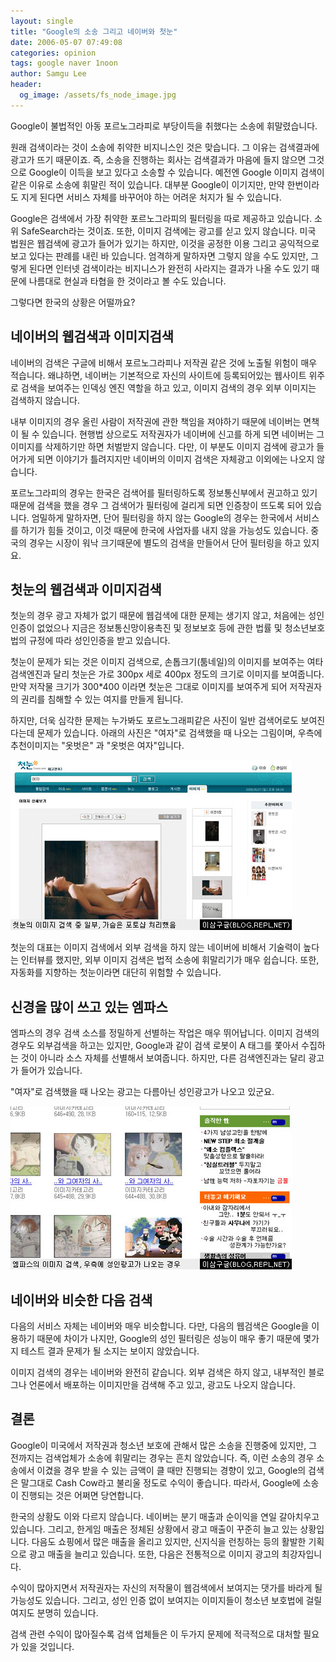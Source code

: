 ```yaml
---
layout: single
title: "Google의 소송 그리고 네이버와 첫눈"
date: 2006-05-07 07:49:08
categories: opinion
tags: google naver 1noon
author: Samgu Lee
header:
  og_image: /assets/fs_node_image.jpg
---
```


Google이 불법적인 아동 포르노그라피로 부당이득을 취했다는 소송에 휘말렸습니다.

원래 검색이라는 것이 소송에 취약한 비지니스인 것은 맞습니다. 그 이유는 검색결과에 광고가 뜨기 때문이죠. 즉, 소송을 진행하는 회사는 검색결과가 마음에 들지 않으면 그것으로 Google이 이득을 보고 있다고 소송할 수 있습니다. 예전엔 Google 이미지 검색이 같은 이유로 소송에 휘말린 적이 있습니다. 대부분 Google이 이기지만, 만약 한번이라도 지게 된다면 서비스 자체를 바꾸어야 하는 어려운 처지가 될 수 있습니다.

Google은 검색에서 가장 취약한 포르노그라피의 필터링을 따로 제공하고 있습니다. 소위 SafeSearch라는 것이죠. 또한, 이미지 검색에는 광고를 싣고 있지 않습니다. 미국 법원은 웹검색에 광고가 들어가 있기는 하지만, 이것을 공정한 이용 그리고 공익적으로 보고 있다는 판례를 내린 바 있습니다. 엄격하게 말하자면 그렇지 않을 수도 있지만, 그렇게 된다면 인터넷 검색이라는 비지니스가 완전히 사라지는 결과가 나올 수도 있기 때문에 나름대로 현실과 타협을 한 것이라고 볼 수도 있습니다.

그렇다면 한국의 상황은 어떨까요?

## 네이버의 웹검색과 이미지검색

네이버의 검색은 구글에 비해서 포르노그라피나 저작권 같은 것에 노출될 위험이 매우 적습니다. 왜냐하면, 네이버는 기본적으로 자신의 사이트에 등록되어있는 웹사이트 위주로 검색을 보여주는 인덱싱 엔진 역할을 하고 있고, 이미지 검색의 경우 외부 이미지는 검색하지 않습니다.

내부 이미지의 경우 올린 사람이 저작권에 관한 책임을 져야하기 때문에 네이버는 면책이 될 수 있습니다. 현행법 상으로도 저작권자가 네이버에 신고를 하게 되면 네이버는 그 이미지를 삭제하기만 하면 처벌받지 않습니다. 다만, 이 부분도 이미지 검색에 광고가 들어가게 되면 이야기가 틀려지지만 네이버의 이미지 검색은 자체광고 이외에는 나오지 않습니다.

포르노그라피의 경우는 한국은 검색어를 필터링하도록 정보통신부에서 권고하고 있기 때문에 검색을 했을 경우 그 검색어가 필터링에 걸리게 되면 인증창이 뜨도록 되어 있습니다. 엄밀하게 말하자면, 단어 필터링을 하지 않는 Google의 경우는 한국에서 서비스를 하기가 힘들 것이고, 이것 때문에 한국에 사업자를 내지 않을 가능성도 있습니다. 중국의 경우는 시장이 워낙 크기때문에 별도의 검색을 만들어서 단어 필터링을 하고 있지요.

## 첫눈의 웹검색과 이미지검색

첫눈의 경우 광고 자체가 없기 때문에 웹검색에 대한 문제는 생기지 않고, 처음에는 성인인증이 없었으나 지금은 정보통신망이용촉진 및 정보보호 등에 관한 법률 및 청소년보호법의 규정에 따라 성인인증을 받고 있습니다.

첫눈이 문제가 되는 것은 이미지 검색으로, 손톱크기(툼네일)의 이미지를 보여주는 여타 검색엔진과 달리 첫눈은 가로 300px 세로 400px 정도의 크기로 이미지를 보여줍니다. 만약 저작물 크기가 300\*400 이라면 첫눈은 그대로 이미지를 보여주게 되어 저작권자의 권리를 침해할 수 있는 여지를 만들게 됩니다.

하지만, 더욱 심각한 문제는 누가봐도 포르노그래피같은 사진이 일반 검색어로도 보여진다는데 문제가 있습니다. 아래의 사진은 "여자"로 검색했을 때 나오는 그림이며, 우측에 추천이미지는 "옷벗은" 과 "옷벗은 여자"입니다.

![첫눈에서 보여지는 누드사진](/assets/fs_node_image.jpg)

첫눈의 대표는 이미지 검색에서 외부 검색을 하지 않는 네이버에 비해서 기술력이 높다는 인터뷰를 했지만, 외부 이미지 검색은 법적 소송에 휘말리기가 매우 쉽습니다. 또한, 자동화를 지향하는 첫눈이라면 대단히 위험할 수 있습니다.

## 신경을 많이 쓰고 있는 엠파스

엠파스의 경우 검색 소스를 정밀하게 선별하는 작업은 매우 뛰어납니다. 이미지 검색의 경우도 외부검색을 하고는 있지만, Google과 같이 검색 로봇이 A 태그를 쫓아서 수집하는 것이 아니라 소스 자체를 선별해서 보여줍니다. 하지만, 다른 검색엔진과는 달리 광고가 들어가 있습니다.

"여자"로 검색했을 때 나오는 광고는 다름아닌 성인광고가 나오고 있군요.

![엠파스의 이미지검색, 우측에 성인광고가 나오는 경우가 있다.](/assets/empas_image_search.jpg)

## 네이버와 비슷한 다음 검색

다음의 서비스 자체는 네이버와 매우 비슷합니다. 다만, 다음의 웹검색은 Google을 이용하기 때문에 차이가 나지만, Google의 성인 필터링은 성능이 매우 좋기 때문에 몇가지 테스트 결과 문제가 될 소지는 보이지 않았습니다.

이미지 검색의 경우는 네이버와 완전히 같습니다. 외부 검색은 하지 않고, 내부적인 블로그나 언론에서 배포하는 이미지만을 검색해 주고 있고, 광고도 나오지 않습니다.

## 결론

Google이 미국에서 저작권과 청소년 보호에 관해서 많은 소송을 진행중에 있지만, 그 전까지는 검색업체가 소송에 휘말리는 경우는 흔치 않았습니다. 즉, 이런 소송의 경우 소송에서 이겼을 경우 받을 수 있는 금액이 클 때만 진행되는 경향이 있고, Google의 검색은 말그대로 Cash Cow라고 불리울 정도로 수익이 좋습니다. 따라서, Google에 소송이 진행되는 것은 어쩌면 당연합니다.

한국의 상황도 이와 다르지 않습니다. 네이버는 분기 매출과 순이익을 연일 갈아치우고 있습니다. 그리고, 한게임 매출은 정체된 상황에서 광고 매출이 꾸준히 늘고 있는 상황입니다. 다음도 쇼핑에서 많은 매출을 올리고 있지만, 신지식을 런칭하는 등의 활발한 기획으로 광고 매출을 늘리고 있습니다. 또한, 다음은 전통적으로 이미지 광고의 최강자입니다.

수익이 많아지면서 저작권자는 자신의 저작물이 웹검색에서 보여지는 댓가를 바라게 될 가능성도 있습니다. 그리고, 성인 인증 없이 보여지는 이미지들이 청소년 보호법에 걸릴 여지도 분명히 있습니다.

검색 관련 수익이 많아질수록 검색 업체들은 이 두가지 문제에 적극적으로 대처할 필요가 있을 것입니다.
